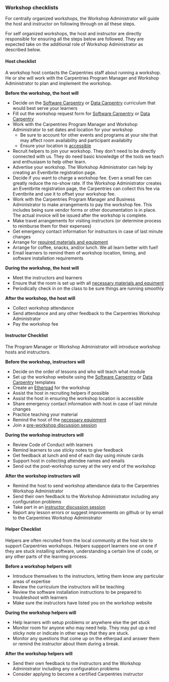 ### Workshop checklists

For centrally organized workshops, the Workshop Administrator will guide the host and instructor on following through on all these steps.

For self organized workshops, the host and instructor are directly responsible for ensuring all the steps below are followed.  They are expected take on the additional role of Workshop Administrator as described below.


#### Host checklist

A workshop host contacts the Carpentries staff about running a workshop.  He or she will work with the Carpentries Program Manager and Workshop Administrator to plan and implement the workshop.

**Before the workshop, the host will**

* Decide on the [Software Carpentry](https://software-carpentry.org/lessons/) or [Data Carpentry](http://www.datacarpentry.org/lessons/) curriculum that would best serve your learners
* Fill out the workshop request form for [Software Carpentry](https://software-carpentry.org/workshops/request/) or [Data Carpentry](http://www.datacarpentry.org/workshops-host/)
* Work with the Carpentries Program Manager and Workshop Administrator to set dates and location for your workshop
    * Be sure to account for other events and programs at your site that may affect room availability and participant availabilty
    * Ensure your location is [accessible](workshop_needs.html#accessibility)
* Recruit helpers to join your workshop. They don't need to be directly connected with us. They do need basic knowledge of the tools we teach and enthusiasm to help other learn.
* Advertise your workshop. The Workshop Administrator can help by creating an Eventbrite registration page.
* Decide if you want to charge a workshop fee. Even a small fee can greatly reduce the no-show rate. If the Workshop Administrator creates an Eventbrite registration page, the Carpentries can collect this fee via Eventbrite and use it to offset your workshop fee.
* Work with the Carpentries Program Manager and Business Administrator to make arrangements to pay the workshop fee. This includes being sure vendor forms or other documentation is in place. The actual invoice will be issued after the workshop is complete.
* Make travel arrangements for visiting instructors (or determine process to reimburse them for their expenses)
* Get emergency contact information for instructors in case of last minute changes
* Arrange for [required materials and equipment](workshop_needs.html)
* Arrange for coffee, snacks, and/or lunch. We all learn better with fuel!
* Email learners to remind them of workshop location, timing, and software installation requirements

**During the workshop, the host will**
* Meet the instructors and learners
* Ensure that the room is set up with all [necessary materials and equiment](workshop_needs.html)
* Periodically check in on the class to be sure things are running smoothly

**After the workshop, the host will**
* Collect workshop attendance
* Send attendance and any other feedback to the Carpentries Workshop Administrator
* Pay the workshop fee 

#### Instructor Checklist

The Program Manager or Workshop Administrator will introduce workshop hosts and instructors.

**Before the workshop, instructors will**

* Decide on the order of lessons and who will teach what module
* Set up the workshop website using the [Software Carpentry](https://github.com/swcarpentry/workshop-template) or [Data Carpentry](https://github.com/datacarpentry/workshop-template) templates
* Create an [Etherpad](pad.software-carpentry.org/) for the workshop
* Assist the host in recruiting helpers if possible
* Assist the host in ensuring the workshop location is accessible 
* Share emergency contact information with host in case of last minute changes
* Practice teaching your material
* Remind the host of the [necessary equipment](workshop_needs.html)
* Join a [pre-workshop discussion session](http://pad.software-carpentry.org/instructor-discussion)

**During the workshop instructors will**

* Review Code of Conduct with learners
* Remind learners to use sticky notes to give feedback
* Get feedback at lunch and end of each day using minute cards
* Support host in collecting attendee names and emails
* Send out the post-workshop survey at the very end of the workshop

**After the workshop instructors will**

* Remind the host to send workshop attendance data to the Carpentries Workshop Administrator
* Send their own feedback to the Workshop Administrator including any configuration problems
* Take part in an [instructor discussion session](http://pad.software-carpentry.org/instructor-discussion)
* Report any lesson errors or suggest improvements on github or by email to the Carpentries Workshop Administrator

#### Helper Checklist

Helpers are often recruited from the local community at the host site to support Carpentries workshops.  Helpers suppport learners one on one if they are stuck installing software, understanding a certain line of code, or any other parts of the learning process.  

**Before a workshop helpers will**

* Introduce themselves to the instructors, letting them know any particular areas of expertise
* Review the curriculum the instructors will be teaching
* Review the software installation instructions to be prepared to troubleshoot with learners
* Make sure the instructors have listed you on the workshop website


**During the workshop helpers will**

* Help learners with setup problems or anywhere else the get stuck
* Monitor room for anyone who may need help.  They may put up a red sticky note or indicate in other ways that they are stuck.
* Monitor any questions that come up on the etherpad and answer them or remind the instructor about them during a break.

**After the workshop helpers will**

* Send their own feedback to the instructors and the Workshop Administrator including any configuration problems
* Consider applying to become a certified Carpentries instructor

